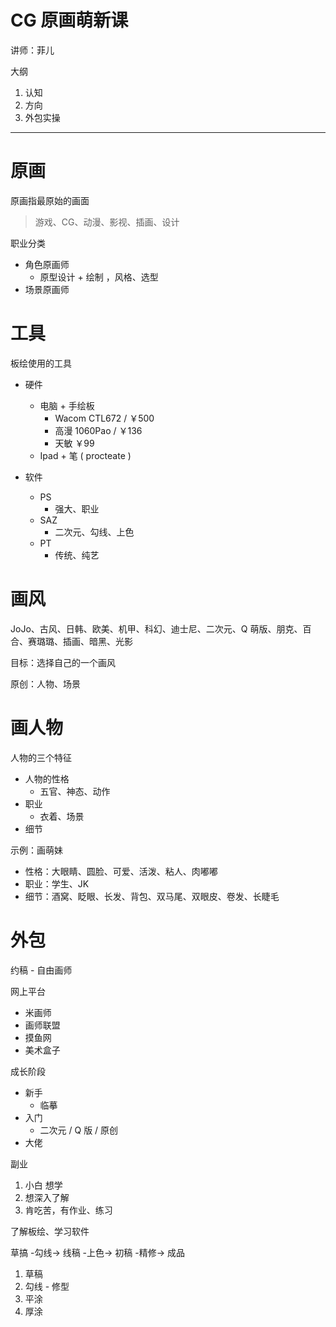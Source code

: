 # CG 原画萌新课

讲师：菲儿

大纲

1. 认知
2. 方向
3. 外包实操

---

# 原画

原画指最原始的画面

> 游戏、CG、动漫、影视、插画、设计

职业分类

- 角色原画师
  - 原型设计 + 绘制 ，风格、选型
- 场景原画师

# 工具

板绘使用的工具

- 硬件
  - 电脑 + 手绘板
    - Wacom CTL672 / ￥500
    - 高漫 1060Pao / ￥136
    - 天敏 ￥99
  - Ipad + 笔 ( procteate )

- 软件
  - PS
    - 强大、职业
  - SAZ
    - 二次元、勾线、上色
  - PT
    - 传统、纯艺

# 画风

JoJo、古风、日韩、欧美、机甲、科幻、迪士尼、二次元、Q 萌版、朋克、百合、赛璐璐、插画、暗黑、光影

目标：选择自己的一个画风

原创：人物、场景

# 画人物

人物的三个特征

- 人物的性格
  - 五官、神态、动作
- 职业
  - 衣着、场景
- 细节

示例：画萌妹

- 性格：大眼睛、圆脸、可爱、活泼、粘人、肉嘟嘟
- 职业：学生、JK
- 细节：酒窝、眨眼、长发、背包、双马尾、双眼皮、卷发、长睫毛

# 外包

约稿 - 自由画师

网上平台
- 米画师
- 画师联盟
- 摸鱼网
- 美术盒子

成长阶段

- 新手
  - 临摹
- 入门
  - 二次元 / Q 版 / 原创
- 大佬

副业

1. 小白 想学
2. 想深入了解
3. 肯吃苦，有作业、练习

了解板绘、学习软件

草搞 -勾线-> 线稿 -上色-> 初稿 -精修-> 成品

1. 草稿
2. 勾线 - 修型
3. 平涂
4. 厚涂
